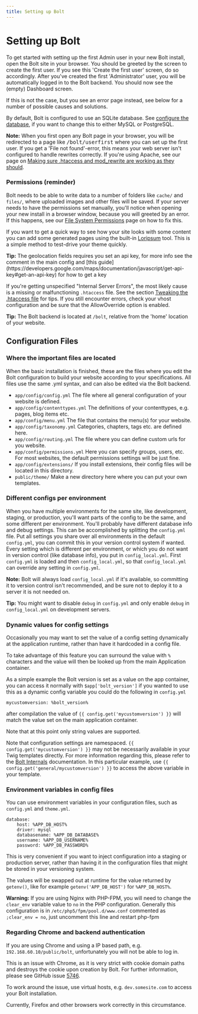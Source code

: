 ```yaml
---
title: Setting up Bolt
---
```

Setting up Bolt
===============

To get started with setting up the first Admin user in your new Bolt install,
open the Bolt site in your browser. You should be greeted by the screen to
create the first user. If you see this 'Create the first user' screen, do so
accordingly. After you've created the first 'Administrator' user, you will be
automatically logged in to the Bolt backend. You should now see the (empty)
Dashboard screen.

If this is not the case, but you see an error page instead, see below for a
number of possible causes and solutions.

By default, Bolt is configured to use an SQLite database. See
[configure the database](database), if you want to change this to either MySQL
or PostgreSQL.

<p class="note"><strong>Note:</strong> When you first open any Bolt page in your
browser, you will be redirected to a page like <tt>/bolt/userfirst</tt> where
you can set up the first user. If you get a 'File not found'-error, this means
your web server isn't configured to handle rewrites correctly. If you're using
Apache, see our page on <a href="../howto/making-sure-htaccess-works">Making
sure .htaccess and mod_rewrite are working as they should</a>.</p>

### Permissions (reminder)

Bolt needs to be able to write data to a number of folders like `cache/` and
`files/`, where uploaded images and other files will be saved. If your server
needs to have the permissions set manually, you'll notice when opening your new
install in a browser window, because you will greeted by an error. If this
happens, see our [File System Permissions](permissions) page on how to fix this.

If you want to get a quick way to see how your site looks with some content you
can add some generated pages using the built-in [Loripsum](http://loripsum.net)
tool. This is a simple method to test-drive your theme quickly.

<p class="tip"><strong>Tip:</strong> The geolocation fields requires you
set an api key, for more info see the comment in the main config and
[this guide](https://developers.google.com/maps/documentation/javascript/get-api-key#get-an-api-key)
for how to get a key</p>

If you're getting unspecified "Internal Server Errors", the most likely cause
is a missing or malfunctioning `.htaccess` file. See the section [Tweaking the
.htaccess file](../installation/webserver/apache) for tips. If you still
encounter errors, check your vhost configuration and be sure that the
AllowOverride option is enabled.

<p class="tip"><strong>Tip:</strong> The Bolt backend is located at
<code>/bolt</code>, relative from the 'home' location of your website.</p>

Configuration Files
-------------------

### Where the important files are located

When the basic installation is finished, these are the files where you edit the
Bolt configuration to build your website according to your specifications.
All files use the same .yml syntax, and can also be edited via the Bolt backend.

  - `app/config/config.yml`  The file where all general configuration of your website is defined.
  - `app/config/contenttypes.yml` The definitions of your contenttypes, e.g. pages, blog items etc.
  - `app/config/menu.yml` The file that contains the menu(s) for your website.
  - `app/config/taxonomy.yml` Categories, chapters, tags etc. are defined here.
  - `app/config/routing.yml` The file where you can define custom urls for you website.
  - `app/config/permissions.yml` Here you can specify groups, users, etc. For most websites, the default permissions settings will be just fine.
  - `app/config/extensions/` If you install extensions, their config files will be located in this directory.
  - `public/theme/` Make a new directory here where you can put your own templates.

### Different configs per environment

When you have multiple environments for the same site, like development,
staging, or production, you'll want parts of the config to be the same, and
some different per environment. You'll probably have different database info
and debug settings. This can be accomplished by splitting the `config.yml`
file. Put all settings you share over all environments in the default
`config.yml`, you can commit this in your version control system if wanted.
Every setting which is different per environment, or which you do not want in
version control (like database info), you put in `config_local.yml`. First
`config.yml` is loaded and then `config_local.yml`, so  that `config_local.yml`
can override any setting in `config.yml`.

**Note:**
Bolt will always load `config_local.yml` if it's available, so committing it to
version control isn't recommended, and be sure not to deploy it to a server it
is not needed on.

<p class="tip"><strong>Tip:</strong> You might want to disable <code>debug</code> in
<code>config.yml</code> and only enable <code>debug</code> in <code>config_local.yml</code>
on development servers.</p>

### Dynamic values for config settings

Occasionally you may want to set the value of a config setting dynamically at the
application runtime, rather than have it hardcoded in a config file.

To take advantage of this feature you can surround the value with `%` characters
and the value will then be looked up from the main Application container.

As a simple example the Bolt version is set as a value on the app container,
you can access it normally with `$app['bolt_version']` if you wanted to use
this as a dynamic config variable you could do the following in `config.yml`

```
mycustomversion: %bolt_version%
```

after compilation the value of `{{ config.get('mycustomversion') }}` will match
the value set on the main application container.

Note that at this point only string values are supported.

Note that configuration settings are namespaced. `{{ config.get('mycustomversion') }}`
may not be necessarily available in your Twig templates directly. For more information
regarding this, please refer to the [Bolt Internals](../internals/container-service-references#app-config)
documentation. In this particular example, use `{{ config.get('general/mycustomversion') }}`
to access the above variable in your template.

### Environment variables in config files

You can use environment variables in your configuration files, such as
`config.yml` and `theme.yml`.

```
database:
    host: %APP_DB_HOST%
    driver: mysql
    databasename: %APP_DB_DATABASE%
    username: %APP_DB_USERNAME%
    password: %APP_DB_PASSWORD%
```

This is very convenient if you want to inject configuration into a staging or
production server, rather than having it in the configuration files that might
be stored in your versioning system.

The values will be swapped out at runtime for the value returned by `getenv()`,
like for example `getenv('APP_DB_HOST')` for `%APP_DB_HOST%`.

<p class="warning"><strong>Warning:</strong> If you are using Nginx with
PHP-FPM, you will need to change the <code>clear_env</code> variable value to
<code>no</code> in the PHP configuration. Generally this configuration is in
<code>/etc/php5/fpm/pool.d/www.conf</code> commented as <code>;clear_env = no</code>,
just uncomment this line and restart php-fpm</p>

### Regarding Chrome and backend authentication

If you are using Chrome and using a IP based path, e.g. `192.168.60.10/public/bolt`,
unfortunately you will not be able to log in.

This is an issue with Chrome, as it is very strict with cookie domain paths and
destroys the cookie upon creation by Bolt. For further information, please see
GitHub issue [5746](https://github.com/bolt/bolt/issues/5746).

To work around the issue, use virtual hosts, e.g. `dev.somesite.com` to access
your Bolt installation.

Currently, Firefox and other browsers work correctly in this circumstance.
